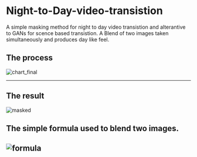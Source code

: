 # Night-to-Day-video-transistion
A simple masking method for night to day video transistion and alterantive to GANs for scence based transistion. A Blend of two images taken simultaneously and produces day like feel. 
## The process
![chart_final](https://user-images.githubusercontent.com/58180507/120221503-25aff380-c25c-11eb-9915-8792d1b55c95.jpg)

------------------------------------------------------------------------------------------------------------
## The result
![masked](https://user-images.githubusercontent.com/58180507/120216802-1a0cfe80-c255-11eb-9753-fa332fffb81f.JPG)
## The simple formula used to blend two images.
![formula](https://user-images.githubusercontent.com/58180507/120216819-1f6a4900-c255-11eb-91b9-cb729c9b2276.JPG)
-------------------------------------------------------------------------------------------------------------

